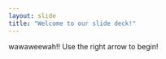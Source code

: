 ```yaml
---
layout: slide
title: "Welcome to our slide deck!"
---
```

wawaweewah!!
Use the right arrow to begin!
